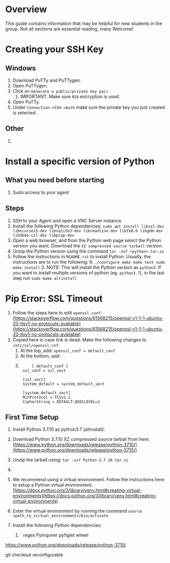 # Overview
This guide contains information that may be helpful for new students in the group. Not all sections are essential reading, many Welcome!

# Creating your SSH Key
## Windows
1. Download PuTTy and PuTTygen.
2. Open PuTTygen.
3. Click on `Generate a public/private key pair`.
    1. IMPORTANT: Make sure `RSA` encryption is used.
4. Open PuTTy.
5. Under `Connection->SSH->Auth` make sure the private key you just created is selected.
## Other
1. 


# Install a specific version of Python
## What you need before starting
1. Sudo access to your agent

## Steps
1. SSH to your Agent and open a VNC Server instance.
2. Install the following Python dependencies: `sudo apt install libssl-dev libncurses5-dev libsqlite3-dev libreadline-dev libtk8.6 libgdm-dev libdb4o-cil-dev libpcap-dev`
3. Open a web browser, and from the Python web page select the Python version you want. Download the `XZ compressed source tarball` version.
4. Unzip the Python version using the command `tar -xvf <python>.tar.xz`
5. Follow the instructions in `README.rst` to install Python. Usually, the instructions are to run the following:
    6. ```
       ./configure
       make
       make test
       sudo make install
       ```
   2. NOTE: This will install the Python version as `python3`. If you want to install multiple versions of python (eg. `python3.7`), in the last step run `sudo make altinstall`

# Pip Error: SSL Timeout
1. Follow the steps here to edit `openssl.conf`: [https://stackoverflow.com/questions/61568215/openssl-v1-1-1-ubuntu-20-tlsv1-no-protocols-available](https://stackoverflow.com/questions/61568215/openssl-v1-1-1-ubuntu-20-tlsv1-no-protocols-available)
2. Copied here in case link is dead: Make the following changes to `/etc/ssl/openssl.cnf`:
	1. At the top, add: `openssl_conf = default_conf`
 	2. At the bottom, add:
  	3. ```
           	[ default_conf ]
		ssl_conf = ssl_sect
		
		[ssl_sect]
		system_default = system_default_sect
		
		[system_default_sect]
		MinProtocol = TLSv1.2
		CipherString = DEFAULT:@SECLEVEL=1
      	```


## First Time Setup
1. Install Python 3.7.10 as python3.7 (altinstall):






1. Download Python 3.7.10 XZ compressed source tarball from here: [https://www.python.org/downloads/release/python-3710/](https://www.python.org/downloads/release/python-3710/)
2. Unzip the tarball using: `tar -xvf Python-3.7.10.tar.xz` 
4. 
1. We recommend using a virtual environment. Follow the instructions here to setup a Python virtual environment: [https://docs.python.org/3/library/venv.html#creating-virtual-environments](https://docs.python.org/3/library/venv.html#creating-virtual-environments)
2. Enter the virtual environment by running the command `source <path_to_virtual_environment>/bin/activate`
3. Install the following Python dependencies:
	1. ` regex PyInquirer pyfiglet wheel

https://www.python.org/downloads/release/python-3710/ 

git checkout reconfigurable
